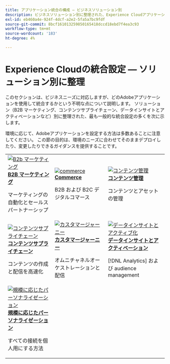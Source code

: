 ```yaml
---
title: アプリケーション統合の構成 — ビジネスソリューション別
description: ビジネスソリューション別に整理された、Experience Cloudアプリケーションの一般的な統合設定について説明します。
exl-id: eb460a4e-924f-4dcf-a2e2-5fa5a7bc9fdf
source-git-commit: 8bcf161013259850165418dccd18ebd7f4ea3c93
workflow-type: tm+mt
source-wordcount: '183'
ht-degree: 4%

---
```


# Experience Cloudの統合設定 — ソリューション別に整理

このセクションは、ビジネスニーズに対応しますが、どのAdobeアプリケーションを使用して統合するかという不明な点について説明します。 ソリューション（B2B マーケティング、コンテンツサプライチェーン、データインサイトとアクティベーションなど）別に整理された、最も一般的な統合設定の多くを次に示します。

環境に応じて、Adobeアプリケーションを設定する方法は多数あることに注意してください。 この節の目的は、環境のニーズに合わせてそのままデプロイしたり、変更したりできるガイダンスを提供することです。

<table>
<tr>
    <td>
      <a  href="./b2b.md"><img alt="B2b マーケティング" src="https://cdn.experienceleague.adobe.com/thumb/b2b.png"/></a>
      <div><strong><a href="./b2b.md">B2B マーケティング</a></strong></div>
      <p>
        マーケティングの自動化とセールスパートナーシップ
      </p>
    </td>
   <td>
      <a  href="./commerce.md"><img alt="commerce" src="https://cdn.experienceleague.adobe.com/thumb/commerce.png"/></a>
      <div><strong><a href="./commerce.md">Commerce</a></strong></div>
      <p>
        B2B および B2C デジタルコマース
      </p>
   </td>    
   <td>
      <a  href="./content-management.md"><img alt="コンテンツ管理" src="https://cdn.experienceleague.adobe.com/thumb/content-management.png"/></a>
      <div><strong><a href="./content-management.md">コンテンツ管理</a></strong></div>
      <p>
        コンテンツとアセットの管理
      </p>
   </td>
</tr>
<tr>
   <td>
      <a  href="./content-supply-chain.md"><img alt="コンテンツサプライチェーン" src="https://cdn.experienceleague.adobe.com/thumb/content-supply-chain.png"/></a>
      <div><strong><a href="./content-supply-chain.md">コンテンツサプライチェーン</a></strong></div>
      <p>
        コンテンツの作成と配信を高速化
      </p> 
    </td>
   <td>
      <a  href="./customer-journeys.md"><img alt="カスタマージャーニー" src="https://cdn.experienceleague.adobe.com/thumb/customer-journeys.png"/></a>
      <div><strong><a href="./customer-journeys.md">カスタマージャーニー</a></strong></div>
      <p>
        オムニチャネルオーケストレーションと配信
      </p> 
    </td>
   <td>
      <a  href="./data-insights.md"><img alt="データインサイトとアクティブ化" src="https://cdn.experienceleague.adobe.com/thumb/data-insights.png"/></a>
      <div><strong><a href="./data-insights.md"> データインサイトとアクティベーション</a></strong></div>
      <p>
        [!DNL Analytics] および audience management
      </p>
   </td>  
</tr>
<tr>
   <td>
      <a  href="./personalization.md"><img alt="規模に応じたパーソナライゼーション" src="https://cdn.experienceleague.adobe.com/thumb/personalization.png"/></a>
      <div><strong><a href="./personalization.md">規模に応じたパーソナライゼーション</a></strong></div>
      <p>
        すべての接続を個人用にする方法
      </p>
   </td>
</table>

